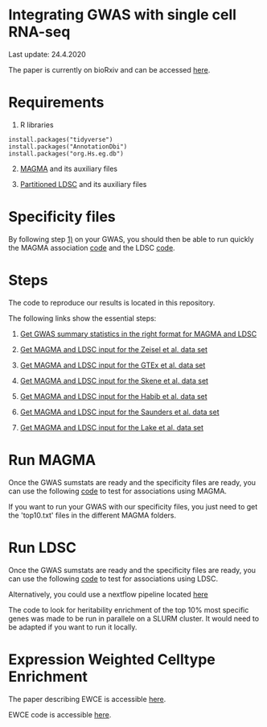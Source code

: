 # Integrating GWAS with single cell RNA-seq

Last update: 24.4.2020

The paper is currently on bioRxiv and can be accessed [here](https://www.biorxiv.org/content/10.1101/528463v1).

# Requirements

1. R libraries

```
install.packages("tidyverse")
install.packages("AnnotationDbi")
install.packages("org.Hs.eg.db")
```

2. [MAGMA](https://ctg.cncr.nl/software/magma) and its auxiliary files

3. [Partitioned LDSC](https://github.com/bulik/ldsc/wiki/Partitioned-Heritability) and its auxiliary files

# Specificity files

By following step [1)](Code_Paper/Code_GWAS/get_GWAS_input.md) on your GWAS, you should then be able to run quickly the MAGMA association [code](Code_Paper/Code_Zeisel/run_MAGMA.md) and the LDSC [code](Code_Paper/LDSC_pipeline/README.md).

# Steps

The code to reproduce our results is located in this repository.

The following links show the essential steps:

1) [Get GWAS summary statistics in the right format for MAGMA and LDSC](Code_Paper/Code_GWAS/get_GWAS_input.md)

2) [Get MAGMA and LDSC input for the Zeisel et al. data set](Code_Paper/Code_Zeisel/get_Zeisel_Lvl4_input.md)

3) [Get MAGMA and LDSC input for the GTEx et al. data set](Code_Paper/Code_GTEx/get_GTEx_input.md)

4) [Get MAGMA and LDSC input for the Skene et al. data set](Code_Paper/Code_Skene/get_Skene_input.md)

5) [Get MAGMA and LDSC input for the Habib et al. data set](Code_Paper/Code_Habib/get_Habib_input.md)

6) [Get MAGMA and LDSC input for the Saunders et al. data set](Code_Paper/Code_Saunders/get_Saunders_input.md)

7) [Get MAGMA and LDSC input for the Lake et al. data set](Code_Paper/Code_Lake/get_Lake_input.md)

# Run MAGMA

Once the GWAS sumstats are ready and the specificity files are ready, you can use the following [code](Code_Paper/Code_Zeisel/run_MAGMA.md) to test for associations using MAGMA.

If you want to run your GWAS with our specificity files, you just need to get the 'top10.txt' files in the different MAGMA folders.

# Run LDSC

Once the GWAS sumstats are ready and the specificity files are ready, you can use the following [code](Code_Paper/LDSC_pipeline/README.md) to test for associations using LDSC.

Alternatively, you could use a nextflow pipeline located [here](https://github.com/jbryois/LDSC_nf)

The code to look for heritability enrichment of the top 10% most specific genes was made to be run in parallele on a SLURM cluster. It would need to be adapted if you want to run it locally.

# Expression Weighted Celltype Enrichment

The paper describing EWCE is accessible [here](https://www.frontiersin.org/articles/10.3389/fnins.2016.00016/full).

EWCE code is accessible [here](https://github.com/NathanSkene/EWCE).


